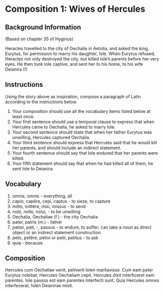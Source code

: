 # Composition 1: Wives of Hercules

## Background Information
(Based on chapter 35 of Hyginus)

Heracles travelled to the city of Oechalia in Aetolia, and asked the king, Eurytus, for permission to marry his daughter, Iole. When Eurytus refused, Heracles not only destroyed the city, but killed Iole’s parents before her very eyes. He then took Iole captive, and sent her to his home, to his wife Deianira (!)

## Instructions
Using the story above as inspiration, compose a paragraph of Latin according to the instructions below.

1. Your composition should use all the vocabulary items listed below at least once.
2. Your first sentence should use a temporal clause to express that when Hercules came to Oechalia, he asked to marry Iole.
3. Your second sentence should state that when her father Eurytus was unwilling, Hercules captured Oechalia.
4. Your third sentence should express that Hercules said that he would kill her parents, and should include an indirect statement.
5. Your fourth sentence should say that Iole endured that her parents were killed.
6. Your fifth statement should say that when he had killed all of them, he sent Iole to Deianira.

## Vocabulary

1. omnis, omnis - everything, all
2. capio, capĕre, cepi, captus - to sieze, to capture
3. mitto, mittĕre, misi, missus - to send
4. nolo, nolle, nolui, - to be unwilling
5. Oechalia, Oechaliae (f.) - the city Oechalia 
6. pater, patris (m.) - father
7. patior, pati, -, passus - to endure, to suffer; can take a noun as direct object or an indirect statement construction
8. peto, petĕre, petivi or petii, petitus - to ask
9. quia - because

## Composition
Hercules cum Oechaliae venit, petiverit Iolen maritavisse. Cum eam pater Eurytus nolebat, Hercules Oechaliam cepit. Hercules dixit interficeret eam parentes. Iole passus est eam parentes interfecti sunt. Quia Hercules omnes interfecerat, Iolen Deianirae misit.
